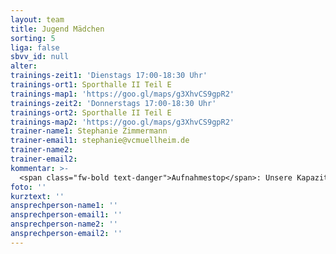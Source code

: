 ```yaml
---
layout: team
title: Jugend Mädchen
sorting: 5
liga: false
sbvv_id: null
alter: 
trainings-zeit1: 'Dienstags 17:00-18:30 Uhr'
trainings-ort1: Sporthalle II Teil E
trainings-map1: 'https://goo.gl/maps/g3XhvCS9gpR2'
trainings-zeit2: 'Donnerstags 17:00-18:30 Uhr'
trainings-ort2: Sporthalle II Teil E
trainings-map2: 'https://goo.gl/maps/g3XhvCS9gpR2'
trainer-name1: Stephanie Zimmermann
trainer-email1: stephanie@vcmuellheim.de
trainer-name2: 
trainer-email2: 
kommentar: >-
  <span class="fw-bold text-danger">Aufnahmestop</span>: Unsere Kapazitätsgrenzen sind erreicht. Melde dich aber gerne, damit wir dich auf die Warteliste aufnehmen.
foto: ''
kurztext: ''
ansprechperson-name1: ''
ansprechperson-email1: ''
ansprechperson-name2: ''
ansprechperson-email2: ''
---
```


